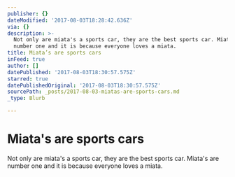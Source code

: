 ```yaml
---
publisher: {}
dateModified: '2017-08-03T18:28:42.636Z'
via: {}
description: >-
  Not only are miata's a sports car, they are the best sports car. Miata's are
  number one and it is because everyone loves a miata. 
title: Miata’s are sports cars
inFeed: true
author: []
datePublished: '2017-08-03T18:30:57.575Z'
starred: true
datePublishedOriginal: '2017-08-03T18:30:57.575Z'
sourcePath: _posts/2017-08-03-miatas-are-sports-cars.md
_type: Blurb

---
```

# Miata's are sports cars

Not only are miata's a sports car, they are the best sports car. Miata's are number one and it is because everyone loves a miata.